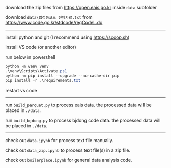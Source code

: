 download the zip files from https://open.eais.go.kr inside `data` subfolder

download `data\법정동코드 전체자료.txt` from https://www.code.go.kr/stdcode/regCodeL.do

---

install python and git (I recommend using https://scoop.sh)

install VS code (or another editor)

run below in powershell

```powershell
python -m venv venv
.\venv\Scripts\Activate.ps1
python -m pip install --upgrade --no-cache-dir pip
pip install -r .\requirements.txt
```

restart vs code

---

run `build_parquet.py` to process eais data.
the processed data will be placed in `./data`.


run `build_bjdong.py` to process bjdong code data.
the processed data will be placed in `./data`.

---

check out `data.ipynb` for process text file manually.

check out `data_zip.ipynb` to process text file(s) in a zip file.

check out `boilerplace.ipynb` for general data analysis code.
